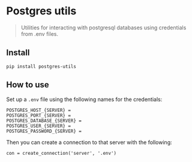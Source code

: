 # Postgres utils
> Utilities for interacting with postgresql databases using credentials from .env files.


## Install

`pip install postgres-utils`

## How to use

Set up a `.env` file using the following names for the credentials:

```
POSTGRES_HOST_{SERVER} =
POSTGRES_PORT_{SERVER} =
POSTGRES_DATABASE_{SERVER} =
POSTGRES_USER_{SERVER} =
POSTGRES_PASSWORD_{SERVER} =
```

Then you can create a connection to that server with the following:

```
con = create_connection('server', '.env')
```
